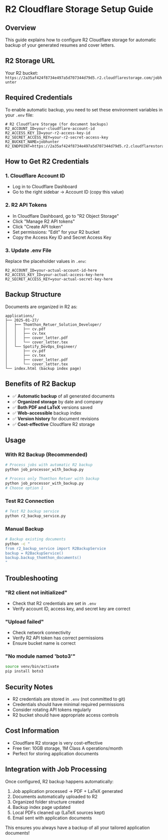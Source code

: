 # R2 Cloudflare Storage Setup Guide

## Overview
This guide explains how to configure R2 Cloudflare storage for automatic backup of your generated resumes and cover letters.

## R2 Storage URL
Your R2 bucket: `https://2a35af424f8734e497a5d707344d79d5.r2.cloudflarestorage.com/jobhunter`

## Required Credentials
To enable automatic backup, you need to set these environment variables in your `.env` file:

```env
# R2 Cloudflare Storage (for document backups)
R2_ACCOUNT_ID=your-cloudflare-account-id
R2_ACCESS_KEY_ID=your-r2-access-key-id
R2_SECRET_ACCESS_KEY=your-r2-secret-access-key
R2_BUCKET_NAME=jobhunter
R2_ENDPOINT=https://2a35af424f8734e497a5d707344d79d5.r2.cloudflarestorage.com
```

## How to Get R2 Credentials

### 1. Cloudflare Account ID
- Log in to Cloudflare Dashboard
- Go to the right sidebar → Account ID (copy this value)

### 2. R2 API Tokens
- In Cloudflare Dashboard, go to "R2 Object Storage"
- Click "Manage R2 API tokens"
- Click "Create API token"
- Set permissions: "Edit" for your R2 bucket
- Copy the Access Key ID and Secret Access Key

### 3. Update .env File
Replace the placeholder values in `.env`:
```env
R2_ACCOUNT_ID=your-actual-account-id-here
R2_ACCESS_KEY_ID=your-actual-access-key-here  
R2_SECRET_ACCESS_KEY=your-actual-secret-key-here
```

## Backup Structure
Documents are organized in R2 as:
```
applications/
├── 2025-01-27/
│   ├── Thomthon_Retuer_Solution_Developer/
│   │   ├── cv.pdf
│   │   ├── cv.tex
│   │   ├── cover_letter.pdf
│   │   └── cover_letter.tex
│   └── Spotify_DevOps_Engineer/
│       ├── cv.pdf
│       ├── cv.tex
│       ├── cover_letter.pdf
│       └── cover_letter.tex
└── index.html (backup index page)
```

## Benefits of R2 Backup
- ✅ **Automatic backup** of all generated documents
- ✅ **Organized storage** by date and company
- ✅ **Both PDF and LaTeX** versions saved
- ✅ **Web-accessible** backup index
- ✅ **Version history** for document revisions
- ✅ **Cost-effective** Cloudflare R2 storage

## Usage

### With R2 Backup (Recommended)
```bash
# Process jobs with automatic R2 backup
python job_processor_with_backup.py

# Process only Thomthon Retuer with backup
python job_processor_with_backup.py
# Choose option 1
```

### Test R2 Connection
```bash
# Test R2 backup service
python r2_backup_service.py
```

### Manual Backup
```bash
# Backup existing documents
python -c "
from r2_backup_service import R2BackupService
backup = R2BackupService()
backup.backup_thomthon_documents()
"
```

## Troubleshooting

### "R2 client not initialized"
- Check that R2 credentials are set in `.env`
- Verify account ID, access key, and secret key are correct

### "Upload failed"
- Check network connectivity
- Verify R2 API token has correct permissions
- Ensure bucket name is correct

### "No module named 'boto3'"
```bash
source venv/bin/activate
pip install boto3
```

## Security Notes
- R2 credentials are stored in `.env` (not committed to git)
- Credentials should have minimal required permissions
- Consider rotating API tokens regularly
- R2 bucket should have appropriate access controls

## Cost Information
- Cloudflare R2 storage is very cost-effective
- Free tier: 10GB storage, 1M Class A operations/month
- Perfect for storing application documents

## Integration with Job Processing
Once configured, R2 backup happens automatically:

1. Job application processed → PDF + LaTeX generated
2. Documents automatically uploaded to R2
3. Organized folder structure created
4. Backup index page updated
5. Local PDFs cleaned up (LaTeX sources kept)
6. Email sent with application documents

This ensures you always have a backup of all your tailored application documents!